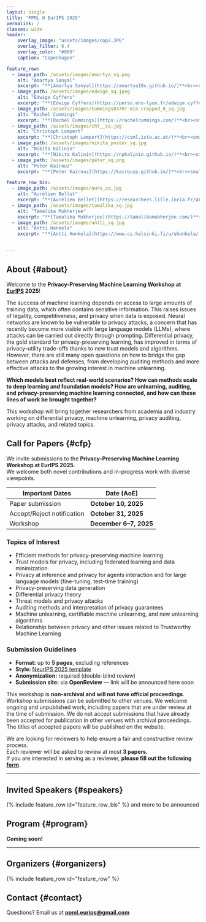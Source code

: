 ```yaml
---
layout: single
title: "PPML @ EurIPS 2025"
permalink: /
classes: wide
header:
    overlay_image: "assets/images/cop2.JPG"
    overlay_filter: 0.4
    overlay_color: "#000"
    caption: "Copenhagen"

feature_row:
  - image_path: /assets/images/amartya_sq.png
    alt: "Amartya Sanyal"
    excerpt: "**[Amartya Sanyal](https://amartya18x.github.io/)**<br><small>University Of Copenhagen</small>"
  - image_path: /assets/images/edwige_sq.jpeg
    alt: "Edwige Cyffers"
    excerpt: "**[Edwige Cyffers](https://perso.ens-lyon.fr/edwige.cyffers/)**<br><small>ISTA</small>"
  - image_path: /assets/images/Cummings037RT-min-cropped_0_sq.jpg
    alt: "Rachel Cummings"
    excerpt: "**[Rachel Cummings](https://rachelcummings.com/)**<br><small>Columbia University</small>"
  - image_path: /assets/images/chl__sq.jpg
    alt: "Christoph Lampert"
    excerpt: "**[Christoph Lampert](https://cvml.ista.ac.at/)**<br><small>ISTA</small>"
  - image_path: /assets/images/nikita_poster_sq.jpg
    alt: "Nikita Kalinin"
    excerpt: "**[Nikita Kalinin](https://npkalinin.github.io/)**<br><small>ISTA</small>"
  - image_path: /assets/images/peter_sq.png
    alt: "Peter Kairouz"
    excerpt: "**[Peter Kairouz](https://kairouzp.github.io/)**<br><small>Google</small>"

feature_row_bis:
  - image_path: /assets/images/aure_sq.jpg
    alt: "Aurélien Bellet"
    excerpt: "**[Aurélien Bellet](https://researchers.lille.inria.fr/abellet//)**<br><small>Inria</small>"
  - image_path: /assets/images/tamalika_sq.jpg
    alt: "Tamalika Mukherjee"
    excerpt: "**[Tamalika Mukherjee](https://tamalikamukherjee.com/)**<br><small>Max Planck Institute for Security and Privacy</small>"
  - image_path: /assets/images/antti_sq.jpg
    alt: "Antti Honkela"
    excerpt: "**[Antti Honkela](https://www.cs.helsinki.fi/u/ahonkela/)**<br><small>University of Helsinki</small>"


---
```



## About {#about}

Welcome to the **Privacy-Preserving Machine Learning Workshop at [EurIPS](http://eurips.cc) 2025**!

The success of machine learning depends on access to large amounts of training data, which often contains sensitive information. This raises issues of legality, competitiveness, and privacy when data is exposed. Neural networks are known to be vulnerable to privacy attacks, a concern that has recently become more visible with large language models (LLMs), where attacks can be carried out directly through prompting. Differential privacy, the gold standard for privacy-preserving learning, has improved in terms of privacy–utility trade-offs thanks to new trust models and algorithms. However, there are still many open questions on how to bridge the gap between attacks and defenses, from developing auditing methods and more effective attacks to the growing interest in machine unlearning.

**Which models best reflect real-world scenarios? How can methods scale to deep learning and foundation models? How are unlearning, auditing, and privacy-preserving machine learning connected, and how can these lines of work be brought together?**

This workshop will bring together researchers from academia and industry working on differential privacy, machine unlearning, privacy auditing, privacy attacks, and related topics.


## Call for Papers {#cfp}

We invite submissions to the **Privacy-Preserving Machine Learning Workshop at EurIPS 2025**.  
We welcome both novel contributions and in-progress work with diverse viewpoints.  


| Important Dates                  | Date (AoE)           |
|-------------------------------------------------|----------------------|
| Paper submission     | **October 10, 2025** |
| Accept/Reject notification            | **October 31, 2025** |
| Workshop                                  | **December 6–7, 2025** |


### Topics of Interest
- Efficient methods for privacy-preserving machine learning  
- Trust models for privacy, including federated learning and data minimization  
- Privacy at inference and privacy for agents interaction and for large language models (fine-tuning, test-time training)  
- Privacy-preserving data generation  
- Differential privacy theory
- Threat models and privacy attacks  
- Auditing methods and interpretation of privacy guarantees  
- Machine unlearning, certifiable machine unlearning, and new unlearning algorithms  
- Relationship between privacy and other issues related to Trustworthy Machine Learning  

### Submission Guidelines
- **Format:** up to **5 pages**, excluding references  
- **Style:** [NeurIPS 2025 template](https://neurips.cc/Conferences/2025/CallForPapers)  
- **Anonymization:** required (double-blind review)  
- **Submission site:** via **OpenReview** — link will be announced here soon  


This workshop is **non-archival and will not have official proceedings**. Workshop submissions can be submitted to other venues. We welcome ongoing and unpublished work, including papers that are under review at the time of submission. We do not accept submissions that have already been accepted for publication in other venues with archival proceedings. The titles of accepted papers will be published on the website.

We are looking for reviewers to help ensure a fair and constructive review process.  
Each reviewer will be asked to review at most **3 papers**.  
If you are interested in serving as a reviewer, **please fill out the following [form](https://forms.gle/o7gtHwc73vpmtK2P9)**.

---
## Invited Speakers {#speakers}

{% include feature_row id="feature_row_bis" %}
and more to be announced

## Program {#program}

**Coming soon!**

---

## Organizers {#organizers}


{% include feature_row id="feature_row" %}



## Contact {#contact}
Questions? Email us at **[ppml.eurips@gmail.com](mailto:ppml.eurips@gmail.com)**
